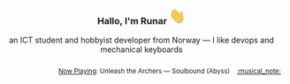 <h3 align="center">Hallo, I'm Runar <img src="./assets/wave.gif" width="30px" height="30px"></h3>

<div align="center">an ICT student and hobbyist developer from Norway — I like devops and mechanical keyboards</div>

<br/>
<div align="right"><sub>
  <a href="https://www.last.fm/user/runarsf">Now Playing</a>: Unleash the Archers &mdash; Soulbound (Abyss) &nbsp;&nbsp; <a href="https:&#x2F;&#x2F;www.last.fm&#x2F;music&#x2F;Unleash+the+Archers&#x2F;_&#x2F;Soulbound">:musical_note:</a>
</sub></div>

